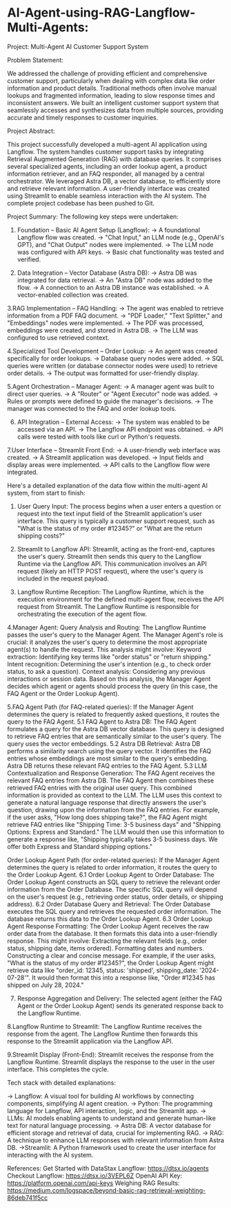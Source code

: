 # AI-Agent-using-RAG-Langflow-Multi-Agents:

Project: Multi-Agent AI Customer Support System

Problem Statement:

We addressed the challenge of providing efficient and comprehensive customer support, particularly when dealing with complex data like order information and product details. Traditional methods often involve manual lookups and fragmented information, leading to slow response times and inconsistent answers. We built an intelligent customer support system that seamlessly accesses and synthesizes data from multiple sources, providing accurate and timely responses to customer inquiries.

Project Abstract:

This project successfully developed a multi-agent AI application using Langflow. The system handles customer support tasks by integrating Retrieval Augmented Generation (RAG) with database queries. It comprises several specialized agents, including an order lookup agent, a product information retriever, and an FAQ responder, all managed by a central orchestrator. We leveraged Astra DB, a vector database, to efficiently store and retrieve relevant information. A user-friendly interface was created using Streamlit to enable seamless interaction with the AI system. The complete project codebase has been pushed to Git.

Project Summary:
The following key steps were undertaken:

1. Foundation – Basic AI Agent Setup (Langflow):
-> A foundational Langflow flow was created.
-> "Chat Input," an LLM node (e.g., OpenAI's GPT), and "Chat Output" nodes were implemented.
-> The LLM node was configured with API keys.
-> Basic chat functionality was tested and verified.

2. Data Integration – Vector Database (Astra DB):
-> Astra DB was integrated for data retrieval.
-> An "Astra DB" node was added to the flow.
-> A connection to an Astra DB instance was established.
-> A vector-enabled collection was created.

3.RAG Implementation – FAQ Handling:
-> The agent was enabled to retrieve information from a PDF FAQ document.
-> "PDF Loader," "Text Splitter," and "Embeddings" nodes were implemented.
-> The PDF was processed, embeddings were created, and stored in Astra DB.
-> The LLM was configured to use retrieved context.

4.Specialized Tool Development – Order Lookup:
-> An agent was created specifically for order lookups.
-> Database query nodes were added.
-> SQL queries were written (or database connector nodes were used) to retrieve order details.
-> The output was formatted for user-friendly display.

5.Agent Orchestration – Manager Agent:
-> A manager agent was built to direct user queries.
-> A "Router" or "Agent Executor" node was added.
-> Rules or prompts were defined to guide the manager's decisions.
-> The manager was connected to the FAQ and order lookup tools.

6. API Integration – External Access:
-> The system was enabled to be accessed via an API.
-> The Langflow API endpoint was obtained.
-> API calls were tested with tools like curl or Python's requests.

7.User Interface – Streamlit Front End:
-> A user-friendly web interface was created.
-> A Streamlit application was developed.
-> Input fields and display areas were implemented.
-> API calls to the Langflow flow were integrated.


Here's a detailed explanation of the data flow within the multi-agent AI system, from start to finish:

1. User Query Input:
The process begins when a user enters a question or request into the text input field of the Streamlit application's user interface. This query is typically a customer support request, such as "What is the status of my order #12345?" or "What are the return shipping costs?"

2. Streamlit to Langflow API:
Streamlit, acting as the front-end, captures the user's query.
Streamlit then sends this query to the Langflow Runtime via the Langflow API.
This communication involves an API request (likely an HTTP POST request), where the user's query is included in the request payload.

3. Langflow Runtime Reception:
The Langflow Runtime, which is the execution environment for the defined multi-agent flow, receives the API request from Streamlit.
The Langflow Runtime is responsible for orchestrating the execution of the agent flow.

4.Manager Agent: Query Analysis and Routing:
The Langflow Runtime passes the user's query to the Manager Agent.
The Manager Agent's role is crucial: it analyzes the user's query to determine the most appropriate agent(s) to handle the request.
This analysis might involve:
Keyword extraction: Identifying key terms like "order status" or "return shipping."
Intent recognition: Determining the user's intention (e.g., to check order status, to ask a question).
Context analysis: Considering any previous interactions or session data.
Based on this analysis, the Manager Agent decides which agent or agents should process the query (in this case, the FAQ Agent or the Order Lookup Agent).

5.FAQ Agent Path (for FAQ-related queries):
If the Manager Agent determines the query is related to frequently asked questions, it routes the query to the FAQ Agent.
5.1 FAQ Agent to Astra DB: The FAQ Agent formulates a query for the Astra DB vector database. This query is designed to retrieve FAQ entries that are semantically similar to the user's query. The query uses the vector embeddings.
5.2 Astra DB Retrieval: Astra DB performs a similarity search using the query vector. It identifies the FAQ entries whose embeddings are most similar to the query's embedding. Astra DB returns these relevant FAQ entries to the FAQ Agent.
5.3 LLM Contextualization and Response Generation: The FAQ Agent receives the relevant FAQ entries from Astra DB. The FAQ Agent then combines these retrieved FAQ entries with the original user query. This combined information is provided as context to the LLM. The LLM uses this context to generate a natural language response that directly answers the user's question, drawing upon the information from the FAQ entries.
For example, if the user asks, "How long does shipping take?", the FAQ Agent might retrieve FAQ entries like "Shipping Time: 3-5 business days" and "Shipping Options: Express and Standard." The LLM would then use this information to generate a response like, "Shipping typically takes 3-5 business days. We offer both Express and Standard shipping options."

Order Lookup Agent Path (for order-related queries):
If the Manager Agent determines the query is related to order information, it routes the query to the Order Lookup Agent.
6.1 Order Lookup Agent to Order Database: The Order Lookup Agent constructs an SQL query to retrieve the relevant order information from the Order Database. The specific SQL query will depend on the user's request (e.g., retrieving order status, order details, or shipping address).
6.2 Order Database Query and Retrieval: The Order Database executes the SQL query and retrieves the requested order information. The database returns this data to the Order Lookup Agent.
6.3 Order Lookup Agent Response Formatting: The Order Lookup Agent receives the raw order data from the database. It then formats this data into a user-friendly response. This might involve:
Extracting the relevant fields (e.g., order status, shipping date, items ordered).
Formatting dates and numbers.
Constructing a clear and concise message.
For example, if the user asks, "What is the status of my order #12345?", the Order Lookup Agent might retrieve data like "order_id: 12345, status: 'shipped', shipping_date: '2024-07-28'". It would then format this into a response like, "Order #12345 has shipped on July 28, 2024."

7. Response Aggregation and Delivery:
The selected agent (either the FAQ Agent or the Order Lookup Agent) sends its generated response back to the Langflow Runtime.

8.Langflow Runtime to Streamlit:
The Langflow Runtime receives the response from the agent.
The Langflow Runtime then forwards this response to the Streamlit application via the Langflow API.

9.Streamlit Display (Front-End):
Streamlit receives the response from the Langflow Runtime.
Streamlit displays the response to the user in the user interface. This completes the cycle.

Tech stack with detailed explanations:

-> Langflow: A visual tool for building AI workflows by connecting components, simplifying AI agent creation.
-> Python: The programming language for Langflow, API interaction, logic, and the Streamlit app.
-> LLMs: AI models enabling agents to understand and generate human-like text for natural language processing.
-> Astra DB: A vector database for efficient storage and retrieval of data, crucial for implementing RAG.
-> RAG: A technique to enhance LLM responses with relevant information from Astra DB.
->Streamlit: A Python framework used to create the user interface for interacting with the AI system.

References:
Get Started with DataStax Langflow: https://dtsx.io/agents Checkout Langflow: https://dtsx.io/3VEPL6Z OpenAI API Key: https://platform.openai.com/api-keys Weighing RAG Results: https://medium.com/logspace/beyond-basic-rag-retrieval-weighting-86deb741f5cc  
